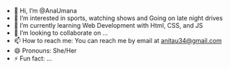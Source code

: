 - 👋 Hi, I’m @AnaUmana
- 👀 I’m interested in sports, watching shows and Going on late night drives
- 🌱 I’m currently learning Web Development with Html, CSS, and JS
- 💞️ I’m looking to collaborate on ...
- 📫 How to reach me: You can reach me by email at anitau34@gmail.com
- 😄 Pronouns: She/Her
- ⚡ Fun fact: ...

<!---
AnaUmana/AnaUmana is a ✨ special ✨ repository because its `README.md` (this file) appears on your GitHub profile.
You can click the Preview link to take a look at your changes.
--->
